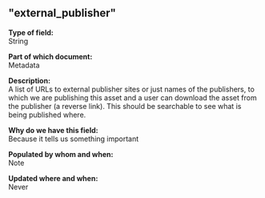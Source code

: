## "external_publisher"

**Type of field:**  
String  

**Part of which document:**  
Metadata

**Description:**  
A list of URLs to external publisher sites or just names of the publishers, to which we are publishing this asset and a user can download the asset from the publisher (a reverse link). This should be searchable to see what is being published where. 

 

**Why do we have this field:**  
Because it tells us something important  

**Populated by whom and when:**  
Note  

**Updated where and when:**  
Never
